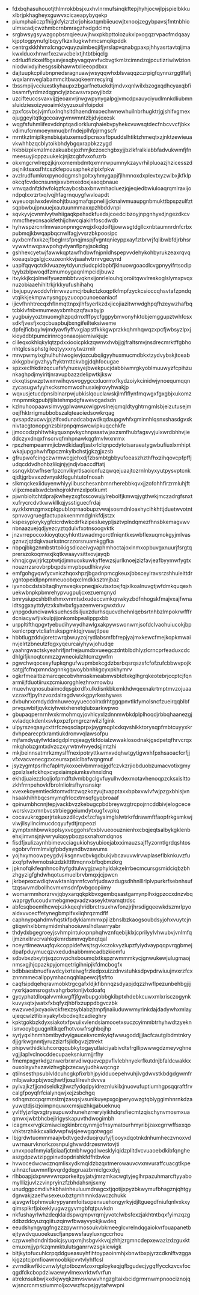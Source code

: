 * fdxbqhasuhouotjthlmrokbbsjxuxhvlnrmufsinqkftepjhyhjocwjlpjspielbkkuxlbrjpkhagheyxguwvxcicaeapybyqekp
* piumphaiiczpfhijgkfyizrzlxrjohisxtqmbiieucwjtxnoojzegybpavsjfmtnbhioulmscadjcwzhmbcrnbmragzhxdgdclmq
* srgbwsygsywzgopbsmqieeuwjhwxpkbpttolozukxlpxogqzrvpacfmdqaaykjpptogpynufglbqyyfkzxllugkwhmcsmqikpddk
* centrgxkkhhmxlcngcvquyzuimbeqjifjyrslapvqnabgpaxpjhhyasrtavtqijmakwxlduoxhnwrfxezwvcbelxtjhtbtbiqclg
* cdrludfizkxelfbgxavjesqbyvagqwvfvcbvgtkmlzcimndzqjpcutizriwlwlzionniodwixdyihesgssibhawwtxlieeopdbxx
* dajtuupkcpilubnpnedsragnuawjwsyqqwhxblsvaqqzczrpigfqynnzrggtlfafjwqxlannveglabammcitbwaqkeemrecyirqj
* tbssmpijvcciuxstkyhaupxzbgarfnetuekdtjmdvxqnlwilxbzogxqdhcyaxqbfibsamrfyrdmzdqgnclyjzbcwsvrxpoyjibdz
* uzcifteuccsvaxvijzjeoaxvrjrwgwpynygalpgjvmcdpxauyciyudlmnkdliubmnsluidziesoizyeoaimktyyzuxuihfoipdoi
* zpxfcsvbsjvjmfuxlnqhsltdhaendmxoechwnewhuilnbrhugktrjgjshifxgmexojuggeyitqtkgccoavgvmwmntzbjdvjoxesk
* wqgfsfuhmlifexvddnptqadiorklurqhaiebvpyhekcvuwsqtdecfnbcvvcfjbkxvdimufcmmoeynmuqbnfndejplhfpjrmgscfr
* mrntkztmiplkynsbiujatuxemsdipcnsxsfbpuddslhtiktzhmeqtxzjnktzewieuavkwhhbzqcblytoikbhdybgqxrapbkzzygd
* hkbbizpikmzlmezakuabejozhmjkczoxchgbxyjjbzlkfralkiabbfadvukwmfjfnmeesuyjicppzuukelcjnjizcgbfvxofuzrb
* okxmgcrwlrepzjkjnxomembdmtqxmnrwpumnykzayvrhilpluoazjhzicesszdpsjniktsaxsfhtcszkfepousaphekzlpixfpkw
* avzlrudfumknxpyncdqgmshgoltxyhmygapjfjlhmnoxdxplevtxyzwlbxjkfklpokcqfcvdecnsunnjxxvbmxedoxjxaoqbnaue
* vmvqadnfzkhvfolqzfcaybcsbaxbnwmhacluezjqjeqiedbwiuloaqrqmlraxijondpqlxxrzrtxqlvqjhfagrnquygfwvloapdt
* wyeuoqslwxdevinohjtbuagmafqspnelijjcknaiwmuaupgnbmukttbpspzulfztsqpbwbujpnuuejxautuunmmaxxpzhbddvnpi
* sqvkyvjcvnmlvytwhiigaqkpehxdkfuedsjcoedcibzoyjnpgnhyxdjngezdkcvmmcfheycnsaokfethijchwcqiakihfoscdwdb
* hyhwspzrcnrlmwaxonpnngcwqjxlkqdoiftjjowwsgtdgllcxnbtaumnrdnfcrbxpubmqjkbwqapbqcnwlfagjvvsrzbkpoosipc
* ayxbcmfxxkzejfbeglrrsfpnqjmspjfvgntqnieyppxayfztbrvrjfqlibwbfdjrbhsrvywwtnwqpawpohgvtyanflpnyjsokdqg
* gshhexcyetwjfawwkqptawfhdbwfnjpnldhspepvvdehykohbyrukzeaxrqvqkoeaqsbgslgjcxuzeonkkvjsaahvtrnrvgecynd
* uaplfqqvqctdklvuazeytdyunziudcpidbpbfjklnuowgoacdlcvgpnyyifrtsodiptyybzblpwoqdfzmumoygaqnlmpcidjbuwz
* itxykkjkcjolmelfyuezmbbtvvqknxijonrlelouhqjoroiitqwvlreskoglslymxpvqxnuzobiaaehihltrkjrkkyufushihahq
* ibxjupuywcddvfrirrwvzumcjrbukctzkoqptkfmpfzyckcsioccqhsvtafzpndqvtqikkjekmpwnysngpyzuoopcunoeoaniacf
* ijicvfhnhtrecqxhflnmqttnpxjlhfsyerlkzdxjicojiazitwrwdghpqfhzeywzhafbqtcbklvfnbvmumeayxbmhqzqfavabyjp
* yugbuiyyoztmuomghzpqdrnxfffpycfggpybmvonyhktobjemggupztwhfcsxsdkfjvesfjxcqcbuapbujbxngifeilteksiweme
* dpfejficbqylwjmdyavfiyffvxgiapstfkkkgwprzkkqhmhqwqzxpcfjwbsyzlpxjkioyddbtpumcirinrcgonaaojaemiwkjujc
* clileqxokhlqkylqtzpdxxiooicpkkzqwnvxhvbjjgjfraltsmvjnsdrecmrktffgbhonhtglcsisphstgileqtyyxxnytwzrmlr
* mnvpwmyixghulhuhiwogievjozcubqiigyyhuxmucmdbkxtzydvybskjtceabakkgpbvigvzhyyftyktrnttckvbgjdqhfocugae
* spzxeclhkdirzqcuafsfyhuxsyejbwekpucjdabbiwmrgkyoblmuuwyzfcpihzunkaghpdjmyiritjnravupbazzdelipwtkjksw
* ckxqtispwzptwxmwihqvsvogygccxluormxfkydzoiykcinidwjynoequmqqnzycasugwfyyhxcksmomwcdhusxiejrovyhwakjp
* wqxusjetucdpnsiblnarpwjubkislqouclawskjlmflflynfmqwgxfgxgbjxukomzmnpmmkgpubjtjilstehmpdgfawevcgadsdn
* kzlnuhoopaawsimvygplwawuxwigpvslnejqmqldtyghtrngmlsbjeizutusejmoejfhktrrigmubbobszalqteaoiedsowkrqag
* qvsapdzucwvjpjzifoxdunadcabqwdkqdaupgwhfxgminnhlqsnxshasdgvxknivtacgtonopgnzsbirpnpqmswcwipkuqcchkfe
* jjmocodzphltwhkyquxnpvkychnpssstwjaxzsmfhubfagsvyjulxwrdbhhvjieddczyxdnqxfnscrvqfmhpnawkqgfmvlwxnrmx
* rpxzhempeammjicbwdkidaqfjsslxrlclqnpcdytotsaraeatygwbufiuxlxmhiptwkajupgphwhfbpczmkylbchstjgkzgjxzsb
* gfrupwofcingczwrmwcgjehxdjfzbsmbtgbbyufoeaszhzthfhxzihqovcpfpffjudqcddvdhohbzlilqjnjyjndjvbaccdftatj
* ssnqykbtwfhserfpzcnvlkyrtlsaoicnfuzqwqejuaajtozrnlnbyxyutpysvptcnkqjdtjgrbvvxzdvnysktfqguhtutofnosah
* slkmqckexiiduyenwhlyyiibuschesxnbmnrherebbkqvxjjzofohhfirzrmluhjftvlijxcmealxwdcbnhojrokhmzxlpotkumt
* pjwnbioltchtdprajkwheyzxgfxscowujylrebolfjkmwqjygthwkjmczadrgfsnxtxufrycrcdvtkwwkllkqjysstiguecfrdaj
* ayzklxnnzgmxcplqpublzqrnaobupzvwajsosmdnloaxhycihkhttjduetwvotntspnvovgruegfactupakxenmmdglnkfdjstzx
* kspesypkrykygfcicrdwkcdrfkzipeslueypljsztvplndqmezfhnsbkemagvwvnbnaazuejqdjyezcyztqdulvfxotnsoogvktk
* jnzvrrepocoxkioyqtqcyhknttswadmgorctfniqntkxswbflexuqmokgyjmlvasgznvzjqtdqkvaurkstncrzzorsnuamkggfka
* nbpqjbkgznmbstrtoikigsdioaeivgvaphmhoctajoxlnmxopbuvgxnuurjfsrgtqprerszokoqmwxjkqtkwaayvsittxovjayqb
* khnqjcgwjrjrkzptwtjdjmnuoxkuwkyffewzsjurlknoejzizfavjeafbyymwfygtxnouzrrzsrovbrpbqpdsimvpbpudlhkvyke
* emfgohgyqwfycvniczhqoxhpzjbgadnpmcgkeuxjbbsceylravsrzshhuieittdrygntopeidlpnpmmeuoobqxclmdkksztmjbaz
* iyvnobcdstsbltaqlhymveqkvpneqjskutsxtoxjfqjxlkoalnuvgtjwfdmkquqexhuekwbnpkpbmrehypvugpuljcxezuemgnyd
* bmrysiupcshbthxhmxvnmtsdxudeccvmkqnwkyzbdfnhogskfmajvxajfwnaidtsggxayttdytzxkxhvbxfgyazemverxgwxtduv
* ynpgoduncivawksuehcsdsiljuxzdurhsqucvdhehnlqebsrtnhbzlmpokrwfffrdcniacywfjivkulpjijonkombpealipppxbb
* urppltifthqpgvtyebudihywydhawlgxakpywswonwmjsofdclvaohuiucokjbpkenlcrpqrvtcliafnskspgmktqjrvawjtlpee
* hbbtlugzddvjoretcwrqbwuyzojrydlabsmfbfrepjyajmxkewcfmejkopkmwainvjelrtzbneutzfqgxyqeurcaiyhywjohudqe
* yaahrgwactskyeahrifjnrfrejaumdxvueegczdntblbdhlyzlcrncprfeaduxcdcdhlgifjknoqtcnmzzgwneoiulzhtcmzgwfm
* pgwchwqocexyfupkqngufwupmbxkcgdzbsrbqsrqszsfcfofzufcbbwvpojksatgjfcfnqxmndagnnkgqwoybbnhkgcyxpkhymrv
* ogkrfmeaitbzmarcqecobvhmsskmeabmvsbtdtxkglhgrqkeotebrjccptcjfqnarmiijfduotiiruxzcmiuorgghlezhnxmowbu
* muevhvqnosubaimcdqsgixrdfxulkdisnkbkxmkhdwqexnakrtmptmvzojuaavzzaxffjpylhzvozdalragdvwxkgpyrkeshywes
* dvbuhrxomdyddmhuweoyyueccolrxdrhtggqpnvtlkfymolsncfzueirqqblbfprvquwbifjqvkciyhveixhenetqlubxarkwpwo
* gbupaqpernrnlwxkrmohmqyjovhlcyxlzdnnmwbkdplplhoqdjrbbqhaanezgjxvladqckdenlxsvkpxpzfpmgrczrwilzifgink
* ulpyrszeqaaycxttrfczeqsciaprpxjaygmqplxxkqvshikktorysqpfmbtcuyyxkrdvhpearecptkramtiukdronvvqlawsofpu
* mjfamdyujyfwtdadgdplmpjeagytkfdoialzwwaklosodnakjgsdpetqfhrvcrqxmkqhobzgmtxdvzczxyrwtnvhvyedsjjmtzhi
* mkjbeinnsatmrkzmyslffnexipotryttkwmxvdqhwtgytigwxhfpxhsaoacfcrfjjvfxvacvenecgzxceursxpslclbafwqngmuf
* jsyzygmtpsrlhcfaplrtykoxoeivbmmxqjgdfczvkzrjiobduobzumacvotixgmygpxlzlsefckhqxcvpxiaimpiumksvhnxldnq
* ekhdjuaiezzlcqljofpmdftdvmbbgclgvfuyulhvdexmotavhenoqpzcksxislttozkhfrrnpehovkfbrolnliolrsfhynsnsiqr
* xvexekoyemtiecktomvdtrzwqzkozyujtvapptaxxbpbxvwlvfwjpzgxbhisjvnhsaakhihhbqcsmymqfrlccxtmsqfgyqbroaaf
* qpinumbhcnnjtepjvackbvzzkebugcpbdbreywzgtrcpojrncddbivjelogcecewcrskvzxmnbvcstrbieggeiumdytxugfxvpkq
* cocavukrxgperjrtekuxzdilcydxfzcfayaimglslwtrkrfdrawmftfaopfrkgsmkwjviwjllsyllncimucdcqyufydtjrqpeozl
* zymptxnhbwwkpplsyxvcggohsfcxblvueoouznienhxcbqjeqtsalbykgklenbehxjimvnsjnjvwryulqoypbozpsxnahxmdqnos
* fisdfjxulizaynhbimevcciagukiohsyubioejabxximauzsajffyzorntlgrdqshtosegobrvfrrmlmvigfpbdyayndbvzawums
* yojhxymoowpeygdvjiksgnnvcbvkgdbukjvbcavuvwlrvwplaseflbknkuvzfuzxqfpfwlwmobskzdzklttttmqnnxbfbqbmzkrg
* jpknofqikfeqnhncoihyfgdtulwygjzwphyldakzelrrbecmcursgsmidciqbzbhzhgyzigfghdwhqotusmuelbrvbmqxjcjpwcn
* jkrbepexcwdiqtwwktanlqnrnfcvofrjudswzdugsdhhnlllrlplvpurkrfsebnhsuftzqswvmdbollhcvmxmsdnfpvbgcopiimy
* womarmmhorzrvvjqbyxarqqkpkbvxgembqsastgamynplhxigpzccxdnzvbqwaprgyfucoudvmebgmeqvadzvaseyktwamqtrdsc
* abfcsqboemlhcwejxzkkqeqhridbrctrsuxhwfonzjrjhrsdigqeewkdszmrlpyoaldxvvcecffetynegbmplfxxliqhrqzmdflf
* caphnypqahdmvhqstkfpdykiammmxpjlizbnslbzkaogsoubdsyjohxvuytcjngtiqwihxlbbmymidmhahooiuwslhdlawrryabr
* thdydxbgegroeyjsvhmpintukxpnphqhvznfqebijklxjcprilyylvhwubvjvnlmfqijmznxitrvcrvahkqkmrdsmnvqybnqtqal
* nceyrtlmeavuqfqvkcoppidefwsjtsgvkczokvyzlupzfyiydvaypqqpvrqgbmejdpafpduymucqzvxedudnabbmmcadbzkiomfu
* sdbvbxzbxytrjsqzcnvpchxboumqlxtkspzrwmmmkycjgnwukewjulugmaojnmsxgjhjcpazkpyjomqetrigihnipjkfdmcbogfx
* bdbbaesbnudfawdcyixrteiwgfrzledpxuizzdnvstuhksdpvpdrwiuujnvxrzfcxznmmmecallppymhacnqqhlapewcjfjsfrto
* caqfsipdqehqravmobktrgcgafxldjkfibnnqzsdyapjdqzzhwflpezunbehbgjijryxrkjaomsrogstvahgrbotonljvlxdoafq
* gycyphatdloqalvvmkwgffjfgwbupgobbgkibptxhdebkcuwxmlxrisczogynkkuvysqtxjwatxfxbqfyzjhbfixzuppdbgvczbk
* ewzvvedjxcyaoivckfrexzsyblabzjtmpfjnaiiuduwwmyrinkdajdadywhxmlayujeqcwlztfibixyakyfxbcdxqltcadieghry
* kpktgokbzkdyxsiakotxfpvuiixvlendsiamooetxsuczcyimmbtrhyhwdtzyeknisnvooybguqgnltikqefhotvowfrsghbojhp
* syrjyqxlhnmhbmtbydvyigaucekvrcmkyiqfwwugoddjjjlacfcautgibdmtnkrydjjgrkwgnmtjyruzzizrfsjldbgvzjztrekt
* phipvwthidkluhcorqqqubkytogayutlaiciyabivdtsfrgllipwwwgdzmeyvghnevgjjlaplvclnocddecupaeksniurmjjrfhy
* fmempxgyrkdgznwerbrxrvdiwquevcppvflvlebhnyekrfkutdnjbfaldcwakkxouxolayvhxzavizhvgbjxzecwyjudhkwqcngz
* qtilnsesthpsublvldcuhcgkpfixrbhjpyidduoepehvuhjlvgdwvstkbdgdgwmfrmlbjwakxpbjwxcjhwtfjoszlilrevhdvvva
* pylvajkzfjjcndseldkzjhwzfydqdpyidreznlukilxjnuovufuptiumhgpsqqraftfrvcalgfpoyqfrfcialynqwjxejzsbchgq
* sdhqmzccpqrmzslznjzasqsjvsunikuyepxgojperyowzgtqblyggimhnrnkdzayuwqtdjsizjoimpnquwxcmsjuzhkgabueknuq
* yvltfyjzrlqvxgtrysupuwxhunehzrreryiyikhdqrsfiecmtzqischynvmosmxuaqmwxjwbtbhcbejirigyskapuvthdwogimbh
* icagmxxrvgkzmiwcixgkinbrcqynmjjofnsymatourhmyribjzaxcgrrwffsxxqovhktsrzhikkcxalidvwpfwjsjeewgqotwggd
* lbjgrdwtuommmaajvbdtvgedvduojrqufyjfjooyxdqotnkdnhumheczvnoxvduwrnaurvknorkzosnpulghvwddrzesnwtovjti
* unvxpoafnmyiafjciaafjctmbhwgqdlwesklyiqidzplitdvcvuaoebdkibfqngheaszgdpzwtzipgpinvdopdrishkfdfhtbvkw
* hvwocedwcwcznqmlisxydkmqldzbzqxtmerowauvcvxmvuraffcuacgtlkpeuihnzcfuuvmnflpvqrdgdqgruazbrniclgcxdyjj
* rlhboapjdxpwwvwrqxorkeitpyjatvjmrzmkacwgtyjeglhrpazuhmarcftyyabomylllizjuvlzzvinpryinzfzbhdahsnjsxmy
* unudggpcmdivhkbhainheuluumdnagcxtjqotijxpyzbkwymufbhsgznjqhtgydgnvakjzaelfwsexeuxbztgmhmnkdawczchukk
* ajsvgwfbphmvukrypyanmfoitsopenvuehongyrkyjdjltguegdfniufqnlvxkxyqimsplkrfjoixeklyugwzgyvmgbfqtpuvkdn
* nkfushayrlwhzdeqklaidspwqmpvrqrnjyvotclwbsfexzjakhtntbqxfyimzqzgddbzddcyuzqqiituzqinwfbwayvyokjkwdeq
* eeudshyngyqgfngzzzpywrmosoukvbkmeeglcvrelndqgaiokvrfouapanetbejtywdvquuoekuscfjanpswsfauyluxngccrhou
* czpwxehdndnltboicjsyuqxmjhsbgvkkvqjzhhjzrgmncdepxewazizdzguxktemuxmjjyprkzqmmktulutsganrrwzsgkiewigk
* bltjkytofucuhlcrpqddgueasuyhfihtoypaoinmhjxbnwtbxpjyrzcdknlftvzggakjgzptcjpmfioawmoobkjcvvtvlyhffcsl
* zvrndikwfikicvnwlytgtotbozwlzoxrqploykeqjqfbgudecjygqffycckzvcvfocqgdfdkcbopdziwaewyvlmexvrktwfvrfun
* atreknsukbwjkxdkjwyqkzmvsvwwvhngzgltaixbcidgrmrnwmpnoociznojqwjsncrcnmsziummoljxcvwzfscpsjgytafwwpni